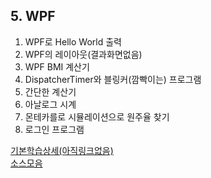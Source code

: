 ## 5. WPF
1. WPF로 Hello World 출력
2. WPF의 레이아웃(결과화면없음)
3. WPF BMI 계산기
4. DispatcherTimer와 블링커(깜빡이는) 프로그램
5. 간단한 계산기
6. 아날로그 시계
7. 몬테카를로 시뮬레이션으로 원주율 찾기
8. 로그인 프로그램

[기본학습상세(아직링크없음)]() <br>
[소스모음](https://github.com/SeoDongWoo1216/StudyDesktopApp/tree/main/WPFApp)

